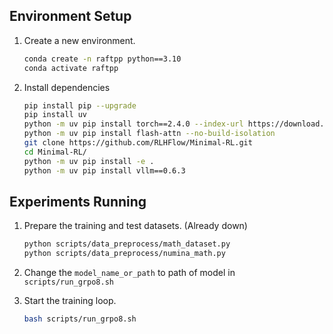 

## Environment Setup
1. Create a new environment.
   ```bash
   conda create -n raftpp python==3.10
   conda activate raftpp
   ```
2. Install dependencies
   ```bash
   pip install pip --upgrade
   pip install uv
   python -m uv pip install torch==2.4.0 --index-url https://download.pytorch.org/whl/cu124
   python -m uv pip install flash-attn --no-build-isolation
   git clone https://github.com/RLHFlow/Minimal-RL.git
   cd Minimal-RL/
   python -m uv pip install -e .
   python -m uv pip install vllm==0.6.3
   ```

## Experiments Running
1. Prepare the training and test datasets. (Already down)
    ```bash
    python scripts/data_preprocess/math_dataset.py
    python scripts/data_preprocess/numina_math.py
    ```
    
2. Change the `model_name_or_path` to path of model in `scripts/run_grpo8.sh`

3. Start the training loop.
   ```bash
   bash scripts/run_grpo8.sh
   ```
